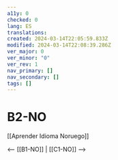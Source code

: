 ```yaml
---
a11y: 0
checked: 0
lang: ES
translations: 
created: 2024-03-14T22:05:59.833Z
modified: 2024-03-14T22:08:39.286Z
ver_major: 0
ver_minor: "0"
ver_rev: 1
nav_primary: []
nav_secondary: []
tags: []
---
```

# B2-NO

[[Aprender Idioma Noruego]]

<-- [[B1-NO]] | [[C1-NO]] -->
